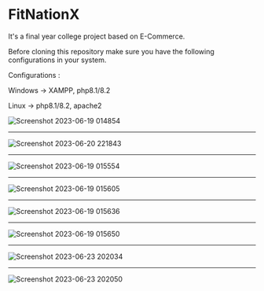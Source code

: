 # FitNationX
It's a final year college project based on E-Commerce.

Before cloning this repository make sure you have the following configurations in your system.

Configurations :

Windows -> XAMPP, php8.1/8.2


Linux -> php8.1/8.2, apache2

![Screenshot 2023-06-19 014854](https://github.com/AshutoshSingh47/E-Commerce/assets/67503435/2d7d97c3-0177-46ba-acae-6d0723de3123)

<hr>

![Screenshot 2023-06-20 221843](https://github.com/AshutoshSingh47/E-Commerce/assets/67503435/f60b1203-0d5a-487c-8128-1ec143b40ee1)

<hr>

![Screenshot 2023-06-19 015554](https://github.com/AshutoshSingh47/E-Commerce/assets/67503435/b8ff5b98-b669-4f29-8ff0-c2a0f873343d)

<hr>

![Screenshot 2023-06-19 015605](https://github.com/AshutoshSingh47/E-Commerce/assets/67503435/35677832-622e-4c32-8db3-7f4e2d949504)

<hr>

![Screenshot 2023-06-19 015636](https://github.com/AshutoshSingh47/E-Commerce/assets/67503435/869ec804-748a-483a-866a-375244890b8d)

<hr>

![Screenshot 2023-06-19 015650](https://github.com/AshutoshSingh47/E-Commerce/assets/67503435/d3a3bcb7-2755-4006-91a6-5fc856d6de50)

<hr>

![Screenshot 2023-06-23 202034](https://github.com/AshutoshSingh47/E-Commerce/assets/67503435/09e148bb-5441-45e7-a388-8b39e410c2b5)

<hr>

![Screenshot 2023-06-23 202050](https://github.com/AshutoshSingh47/E-Commerce/assets/67503435/b0c7edc2-b806-42f7-8f17-9445b6dd4d60)










